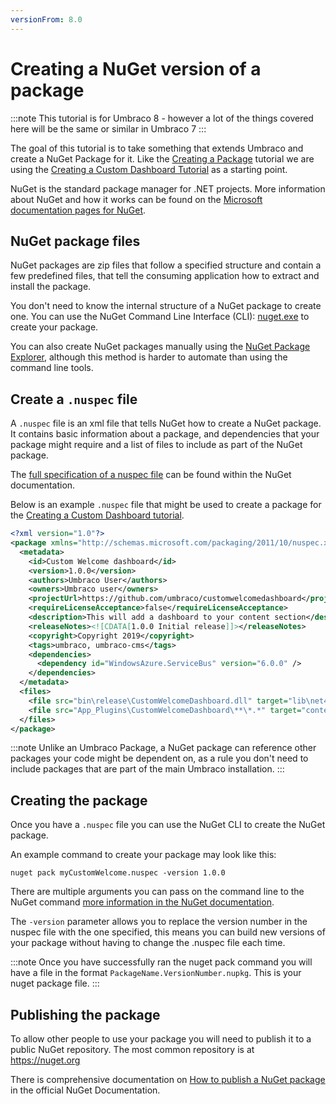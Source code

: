 ```yaml
---
versionFrom: 8.0
---
```


# Creating a NuGet version of a package

:::note
This tutorial is for Umbraco 8 - however a lot of the things covered here will be the same or similar in Umbraco 7
:::

The goal of this tutorial is to take something that extends Umbraco and create a NuGet Package for it. Like the [Creating a Package](../Creating-a-Package/index.md) tutorial we are using the [Creating a Custom Dashboard Tutorial](../../../Tutorials/Creating-a-Custom-Dashboard/index.md) as a starting point.

NuGet is the standard package manager for .NET projects. More information about NuGet and how it works can be found on the [Microsoft documentation pages for NuGet](https://docs.microsoft.com/en-us/nuget/what-is-nuget).

## NuGet package files

NuGet packages are zip files that follow a specified structure and contain a few predefined files, that tell the consuming application how to extract and install the package. 

You don't need to know the internal structure of a NuGet package to create one. You can use the NuGet Command Line Interface (CLI): [nuget.exe](https://www.nuget.org/downloads) to create your package.

You can also create NuGet packages manually using the [NuGet Package Explorer](https://github.com/NuGetPackageExplorer/NuGetPackageExplorer), although this method is harder to automate than using the command line tools. 

## Create a `.nuspec` file

A `.nuspec` file is an xml file that tells NuGet how to create a NuGet package. It contains basic information about a package, and dependencies that your package might require and a list of files to include as part of the NuGet package.

The [full specification of a nuspec file](https://docs.microsoft.com/en-us/nuget/reference/nuspec) can be found within the NuGet documentation. 

Below is an example `.nuspec` file that might be used to create a package for the [Creating a Custom Dashboard tutorial](../../../Tutorials/Creating-a-Custom-Dashboard/index.md). 

```xml
<?xml version="1.0"?>
<package xmlns="http://schemas.microsoft.com/packaging/2011/10/nuspec.xsd">
  <metadata>
    <id>Custom Welcome dashboard</id>
    <version>1.0.0</version>
    <authors>Umbraco User</authors>
    <owners>Umbraco user</owners>
    <projectUrl>https://github.com/umbraco/customwelcomedashboard</projectUrl>
    <requireLicenseAcceptance>false</requireLicenseAcceptance>
    <description>This will add a dashboard to your content section</description>
    <releaseNotes><![CDATA[1.0.0 Initial release]]></releaseNotes>
    <copyright>Copyright 2019</copyright>
    <tags>umbraco, umbraco-cms</tags>
    <dependencies>
      <dependency id="WindowsAzure.ServiceBus" version="6.0.0" />
    </dependencies>
  </metadata>
  <files>
    <file src="bin\release\CustomWelcomeDashboard.dll" target="lib\net462" />
    <file src="App_Plugins\CustomWelcomeDashboard\**\*.*" target="content\App_Plugins\CustomWelcomeDashboard" />
  </files>
</package>
```

:::note 
Unlike an Umbraco Package, a NuGet package can reference other packages your code might be dependent on, as a rule you don't need to include packages that are part of the main Umbraco installation.
:::

## Creating the package 
Once you have a `.nuspec` file you can use the NuGet CLI to create the NuGet package. 

An example command to create your package may look like this:
```
nuget pack myCustomWelcome.nuspec -version 1.0.0 
```

There are multiple arguments you can pass on the command line to the NuGet command [more information in the NuGet documentation](https://docs.microsoft.com/en-us/nuget/reference/nuget-exe-cli-reference). 

The `-version` parameter allows you to replace the version number in the nuspec file with the one specified, this means you can build new versions of your package without having to change the .nuspec file each time.

:::note
Once you have successfully ran the nuget pack command you will have a file in the format `PackageName.VersionNumber.nupkg`. This is your nuget package file. 
:::

## Publishing the package 
To allow other people to use your package you will need to publish it to a public NuGet repository. The most common repository is at https://nuget.org

There is comprehensive documentation on [How to publish a NuGet package](https://docs.microsoft.com/en-us/nuget/nuget-org/publish-a-package) in the official NuGet Documentation.
